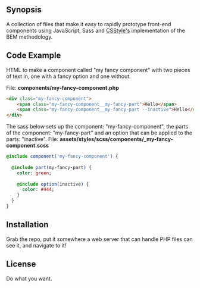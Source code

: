 ## Synopsis

A collection of files that make it easy to rapidly prototype front-end components using JavaScript, Sass and [CSStyle's](https://github.com/geddski/csstyle) implementation of the BEM methodology.

## Code Example

HTML to make a component called "my fancy component" with two pieces of text in, one with a fancy option and one without. 

File: **components/my-fancy-component.php**

```html
<div class="my-fancy-component">
    <span class="my-fancy-component__my-fancy-part">Hello</span>
    <span class="my-fancy-component__my-fancy-part --inactive">Hello</span>
</div>
```

The sass below sets up the component: "my-fancy-component", the parts of the component: "my-fancy-part" and an option that can be applied to the parts: "inactive".
File: **assets/styles/scss/components/_my-fancy-component.scss**

```sass
@include component('my-fancy-component') {
  
  @include part(my-fancy-part) {
    color: green;
    
    @include option(inactive) {
      color: #444;
    }
  }
}
```

## Installation

Grab the repo, put it somewhere a web server that can handle PHP files can see it, and navigate to it!


## License

Do what you want.
